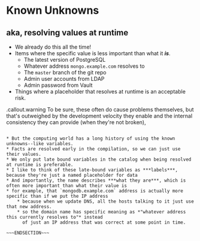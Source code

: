<!SLIDE >
# Known Unknowns
## aka, resolving values at runtime

* We already do this all the time!
* Items where the specific value is less important than what it ***is***.
    * The latest version of PostgreSQL
    * Whatever address `mongo.example.com` resolves to
    * The `master` branch of the git repo
    * Admin user accounts from LDAP
    * Admin password from Vault
* Things where a placeholder that resolves at runtime is an acceptable risk.

.callout.warning To be sure, these often do cause problems themselves, but that's
outweighed by the development velocity they enable and the internal consistency
they can provide (when they're not broken),

~~~SECTION:notes~~~

* But the computing world has a long history of using the known unknowns--like variables.
* Facts are resolved early in the compilation, so we can just use their values.
* We only put late bound variables in the catalog when being resolved at runtime is preferable.
* I like to think of these late-bound variables as ***labels***, because they're just a named placeholder for data
* And importantly, the name describes ***what they are***, which is often more important than what their value is
* for example, that `mongodb.example.com` address is actually more specific than if we put the IP address
    * because when we update DNS, all the hosts talking to it just use that new address.
    * so the domain name has specific meaning as *"whatever address this currently resolves to"* instead
      of just an IP address that was correct at some point in time.

~~~ENDSECTION~~~

